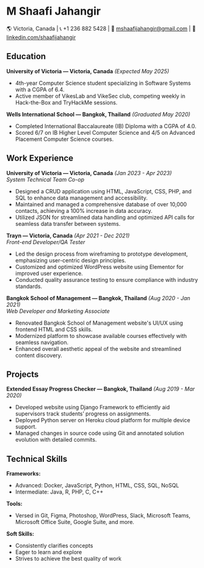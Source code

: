 # M Shaafi Jahangir

🌎 Victoria, Canada | 📞 +1 236 882 5428 | 📧 mshaafijahangir@gmail.com | 🔗 [linkedin.com/shaafijahangir](https://www.linkedin.com/in/m-shaafi-jahangir/)

## Education

**University of Victoria — Victoria, Canada** *(Expected May 2025)*  
- 4th-year Computer Science student specializing in Software Systems with a CGPA of 6.4.
- Active member of VikesLab and VikeSec club, competing weekly in Hack-the-Box and TryHackMe sessions.

**Wells International School — Bangkok, Thailand** *(Graduated May 2020)*  
- Completed International Baccalaureate (IB) Diploma with a CGPA of 4.0.
- Scored 6/7 on IB Higher Level Computer Science and 4/5 on Advanced Placement Computer Science courses.

## Work Experience

**University of Victoria — Victoria, Canada** *(Jan 2023 - Apr 2023)*  
*System Technical Team Co-op*
- Designed a CRUD application using HTML, JavaScript, CSS, PHP, and SQL to enhance data management and accessibility.
- Maintained and managed a comprehensive database of over 10,000 contacts, achieving a 100% increase in data accuracy.
- Utilized JSON for streamlined data handling and optimized API calls for seamless data transfer between systems.

**Trayn — Victoria, Canada** *(Apr 2021 - Dec 2021)*  
*Front-end Developer/QA Tester*
- Led the design process from wireframing to prototype development, emphasizing user-centric design principles.
- Customized and optimized WordPress website using Elementor for improved user experience.
- Conducted quality assurance testing to ensure compliance with industry standards.

**Bangkok School of Management — Bangkok, Thailand** *(Aug 2020 - Jan 2021)*  
*Web Developer and Marketing Associate*
- Renovated Bangkok School of Management website's UI/UX using frontend HTML and CSS skills.
- Modernized platform to showcase available courses effectively with seamless navigation.
- Enhanced overall aesthetic appeal of the website and streamlined content discovery.

## Projects

**Extended Essay Progress Checker — Bangkok, Thailand** *(Aug 2019 - Mar 2020)*  
- Developed website using Django Framework to efficiently aid supervisors track students’ progress on assignments.
- Deployed Python server on Heroku cloud platform for multiple device support.
- Managed changes in source code using Git and annotated solution evolution with detailed commits.

## Technical Skills

**Frameworks:**  
- Advanced: Docker, JavaScript, Python, HTML, CSS, SQL, NoSQL
- Intermediate: Java, R, PHP, C, C++

**Tools:**  
- Versed in Git, Figma, Photoshop, WordPress, Slack, Microsoft Teams, Microsoft Office Suite, Google Suite, and more.

**Soft Skills:**  
- Consistently clarifies concepts
- Eager to learn and explore
- Strives to achieve the best quality of work
